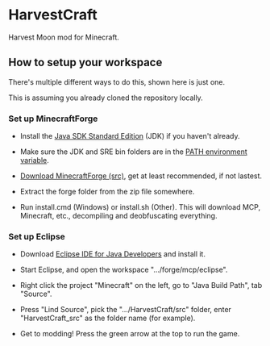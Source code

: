 HarvestCraft
============

Harvest Moon mod for Minecraft.



How to setup your workspace
---------------------------

There's multiple different ways to do this, shown here is just one.

This is assuming you already cloned the repository locally.


### Set up MinecraftForge ###

- Install the [Java SDK Standard Edition][1] (JDK) if you haven't
  already.

- Make sure the JDK and SRE bin folders are in the
  [PATH environment variable][2].

- [Download MinecraftForge (src)][3], get at least recommended, if
  not lastest.

- Extract the forge folder from the zip file somewhere.

- Run install.cmd (Windows) or install.sh (Other). This will download
  MCP, Minecraft, etc., decompiling and deobfuscating everything.


### Set up Eclipse ###

- Download [Eclipse IDE for Java Developers][4] and install it.

- Start Eclipse, and open the workspace ".../forge/mcp/eclipse".

- Right click the project "Minecraft" on the left, go to
  "Java Build Path", tab "Source".

- Press "Lind Source", pick the ".../HarvestCraft/src" folder,
  enter "HarvestCraft_src" as the folder name (for example).

- Get to modding! Press the green arrow at the top to run the game.


[1]: http://www.oracle.com/technetwork/java/javase/downloads/
[2]: http://www.java.com/en/download/help/path.xml
[3]: http://files.minecraftforge.net/
[4]: http://www.eclipse.org/downloads/